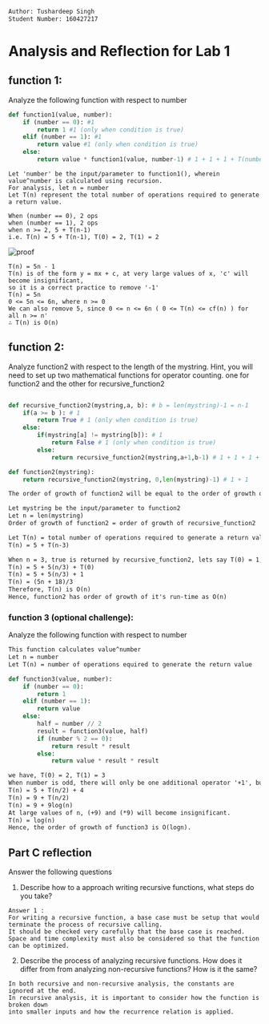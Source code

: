 ```diff
Author: Tushardeep Singh
Student Number: 160427217
```
# Analysis and Reflection for Lab 1

## function 1:

Analyze the following function with respect to number

```python
def function1(value, number):
	if (number == 0): #1
		return 1 #1 (only when condition is true)
	elif (number == 1): #1
		return value #1 (only when condition is true)
	else:
		return value * function1(value, number-1) # 1 + 1 + 1 + T(number - 1)
```
```
Let 'number' be the input/parameter to function1(), wherein value^number is calculated using recursion.
For analysis, let n = number
Let T(n) represent the total number of operations required to generate a return value.

When (number == 0), 2 ops
when (number == 1), 2 ops
when n >= 2, 5 + T(n-1)
i.e. T(n) = 5 + T(n-1), T(0) = 2, T(1) = 2
```

![proof](https://user-images.githubusercontent.com/113130891/216801318-38b5c2df-cc49-418f-8878-650490323b73.jpeg)
```
T(n) = 5n - 1
T(n) is of the form y = mx + c, at very large values of x, 'c' will become insignificant, 
so it is a correct practice to remove '-1'
T(n) = 5n 
0 <= 5n <= 6n, where n >= 0
We can also remove 5, since 0 <= n <= 6n ( 0 <= T(n) <= cf(n) ) for all n >= n'
∴ T(n) is O(n)
```



## function 2:

Analyze function2 with respect to the length of the mystring.  Hint, you will need to set up two mathematical functions for operator counting.  one for function2 and the other for recursive_function2

```python

def recursive_function2(mystring,a, b): # b = len(mystring)-1 = n-1
    if(a >= b ): # 1
        return True # 1 (only when condition is true)
    else:
        if(mystring[a] != mystring[b]): # 1 
            return False # 1 (only when condition is true)
        else:
            return recursive_function2(mystring,a+1,b-1) # 1 + 1 + 1 + T(n - 3) # this return statement will be called b-2 time and b = n-1

def function2(mystring):
    return recursive_function2(mystring, 0,len(mystring)-1) # 1 + 1 

```
```diff
The order of growth of function2 will be equal to the order of growth of recursive_function2 because function2 is simply returning the result of recursive_function2. So, we can calculate the order of growth of recursive_function2, the return value and '-' operator in the return value of function2 will consitute +2 in T(n) but being constants, it will be a correct practice to ignore them.

Let mystring be the input/parameter to function2
Let n = len(mystring)
Order of growth of function2 = order of growth of recursive_function2

Let T(n) = total number of operations required to generate a return value of recursive_function2
T(n) = 5 + T(n-3)

When n = 3, true is returned by recursive_function2, lets say T(0) = 1, since true = 1, false = 0
T(n) = 5 + 5(n/3) + T(0)
T(n) = 5 + 5(n/3) + 1
T(n) = (5n + 18)/3
Therefore, T(n) is O(n)
Hence, function2 has order of growth of it's run-time as O(n)
```

### function 3 (optional challenge):

Analyze the following function with respect to number
```diff
This function calculates value^number
Let n = number
Let T(n) = number of operations equired to generate the return value
```

```python
def function3(value, number):
	if (number == 0):
		return 1
	elif (number == 1):
		return value
	else:
		half = number // 2
		result = function3(value, half)
		if (number % 2 == 0):
			return result * result
		else:
			return value * result * result

```
```diff
we have, T(0) = 2, T(1) = 3
When number is odd, there will only be one additional operator '+1', but that won't make a difference in asymptotic analysis because constants are ignored at large values of variable.
T(n) = 5 + T(n/2) + 4
T(n) = 9 + T(n/2)
T(n) = 9 + 9log(n)
At large values of n, (+9) and (*9) will become insignificant.
T(n) = log(n)
Hence, the order of growth of function3 is O(logn).
```

## Part C reflection

Answer the following questions

1. Describe how to a approach writing recursive functions, what steps do you take?

```
Answer 1 :
For writing a recursive function, a base case must be setup that would terminate the process of recursive calling. 
It should be checked very carefully that the base case is reached.
Space and time complexity must also be considered so that the function can be optimized.
```

2. Describe the process of analyzing recursive functions.  How does it differ from from analyzing non-recursive functions?  How is it the same? 

```
In both recursive and non-recursive analysis, the constants are ignored at the end.
In recursive analysis, it is important to consider how the function is broken down 
into smaller inputs and how the recurrence relation is applied.
```
